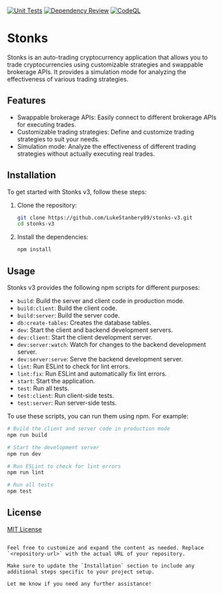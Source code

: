 [![Unit Tests](https://github.com/LukeStanbery89/stonks-v3/actions/workflows/node.js.yml/badge.svg)](https://github.com/LukeStanbery89/stonks-v3/actions/workflows/node.js.yml)
[![Dependency Review](https://github.com/LukeStanbery89/stonks-v3/actions/workflows/dependency-review.yml/badge.svg)](https://github.com/LukeStanbery89/stonks-v3/actions/workflows/dependency-review.yml)
[![CodeQL](https://github.com/LukeStanbery89/stonks-v3/actions/workflows/codeql.yml/badge.svg)](https://github.com/LukeStanbery89/stonks-v3/actions/workflows/codeql.yml)

# Stonks

Stonks is an auto-trading cryptocurrency application that allows you to trade cryptocurrencies using customizable strategies and swappable brokerage APIs. It provides a simulation mode for analyzing the effectiveness of various trading strategies.

## Features

- Swappable brokerage APIs: Easily connect to different brokerage APIs for executing trades.
- Customizable trading strategies: Define and customize trading strategies to suit your needs.
- Simulation mode: Analyze the effectiveness of different trading strategies without actually executing real trades.

## Installation

To get started with Stonks v3, follow these steps:

1. Clone the repository:

   ```bash
   git clone https://github.com/LukeStanbery89/stonks-v3.git
   cd stonks-v3
   ```

2. Install the dependencies:

   ```bash
   npm install
   ```

## Usage

Stonks v3 provides the following npm scripts for different purposes:

- `build`: Build the server and client code in production mode.
- `build:client`: Build the client code.
- `build:server`: Build the server code.
- `db:create-tables`: Creates the database tables.
- `dev`: Start the client and backend development servers.
- `dev:client`: Start the client development server.
- `dev:server:watch`: Watch for changes to the backend development server.
- `dev:server:serve`: Serve the backend development server.
- `lint`: Run ESLint to check for lint errors.
- `lint:fix`: Run ESLint and automatically fix lint errors.
- `start`: Start the application.
- `test`: Run all tests.
- `test:client`: Run client-side tests.
- `test:server`: Run server-side tests.

To use these scripts, you can run them using npm. For example:

```bash
# Build the client and server code in production mode
npm run build

# Start the development server
npm run dev

# Run ESLint to check for lint errors
npm run lint

# Run all tests
npm test
``````

## License

[MIT License](LICENSE)
```

Feel free to customize and expand the content as needed. Replace `<repository-url>` with the actual URL of your repository.

Make sure to update the `Installation` section to include any additional steps specific to your project setup.

Let me know if you need any further assistance!

